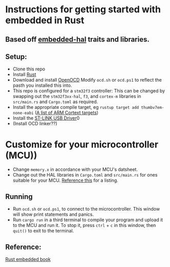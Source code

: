# Instructions for getting started with embedded in Rust
## Based off [embedded-hal](https://github.com/rust-embedded/embedded-hal) traits and libraries.



## Setup:
- Clone this repo
- Install [Rust](https://www.rust-lang.org/tools/install)
- Download and install [OpenOCD](http://openocd.org/) Modify `ocd.sh` or 
`ocd.ps1` to reflect the pasth you installed this into.
- This repo is configured for a `stm32f3` controller: This can be changed
by swapping out the `stm32f3xx-hal`, `f3`,  and `cortex-m` libraries in `src/main.rs`
and `Cargo.toml` as required.
- Install the appropriate compile target, eg `rustup target add thumbv7em-none-eabi`
([A list of ARM Cortext targets](https://rust-embedded.github.io/cortex-m-quickstart/cortex_m_quickstart/))
- Install the [ST-LINK USB Driver](https://www.st.com/en/development-tools/stsw-link009.html)0
- (Install OCD linker??)

# Customize for your microcontroller (MCU))
- Change `memory.x` in accordance with your MCU's datsheet.
- Change out the HAL libraries in `Cargo.toml` and `src/main.rs` for ones
suitable for your MCU. [Reference this](https://github.com/rust-embedded/awesome-embedded-rust)
for a listing.

## Running
- Run `ocd.sh` or `ocd.ps1`, to connect to the microcontroller. This window will
show print statements and panics.
- Run `cargo run` in a third terminal to compile your program and upload it to the MCU and
 run it. To stop it, press `ctrl` + `c` in this window,
then `quit()` to exit to the terminal.


## Reference:
[Rust embedded book](https://rust-embedded.github.io/book)
